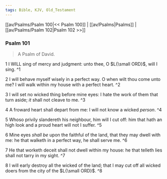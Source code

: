 ```yaml
---
tags: Bible, KJV, Old_Testament
---
```


[[av/Psalms/Psalm 100|<< Psalm 100]] | [[av/Psalms|Psalms]] | [[av/Psalms/Psalm 102|Psalm 102 >>]]

### Psalm 101

> A Psalm of David.

1 I WILL sing of mercy and judgment: unto thee, O $L{\small ORD}$, will I sing. ^1

2 I will behave myself wisely in a perfect way. O when wilt thou come unto me? I will walk within my house with a perfect heart. ^2

3 I will set no wicked thing before mine eyes: I hate the work of them that turn aside; _it_ shall not cleave to me. ^3

4 A froward heart shall depart from me: I will not know a wicked _person_. ^4

5 Whoso privily slandereth his neighbour, him will I cut off: him that hath an high look and a proud heart will not I suffer. ^5

6 Mine eyes _shall_ _be_ upon the faithful of the land, that they may dwell with me: he that walketh in a perfect way, he shall serve me. ^6

7 He that worketh deceit shall not dwell within my house: he that telleth lies shall not tarry in my sight. ^7

8 I will early destroy all the wicked of the land; that I may cut off all wicked doers from the city of the $L{\small ORD}$. ^8
